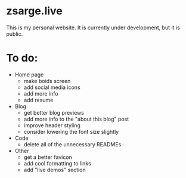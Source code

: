 # zsarge.live

This is my personal website. It is currently under development, but it is public.

# To do:

- Home page
  - make boids screen
  - add social media icons
  - add more info
  - add resume
- Blog
  - get better blog previews
  - add more info to the "about this blog" post
  - improve header styling
  - consider lowering the font size slightly
- Code
  - delete all of the unnecessary READMEs
- Other
  - get a better favicon
  - add cool formatting to links
  - add "live demos" section